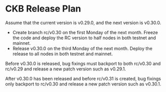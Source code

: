 # CKB Release Plan

Assume that the current version is v0.29.0, and the next version is v0.30.0.

* Create branch rc/v0.30 on the first Monday of the next month. Freeze the code and deploy the RC version to half nodes in both testnet and mainnet.
* Release v0.30.0 on the third Monday of the next month. Deploy the release to all nodes in both testnet and mainnet.

Before v0.30.0 is released, bug fixings must backport to both rc/v0.30 and rc/v0.29 and release a new patch version such as v0.29.1.

After v0.30.0 has been released and before rc/v0.31 is created, bug fixings only backport to rc/v0.30 and release a new patch version such as v0.30.1.
